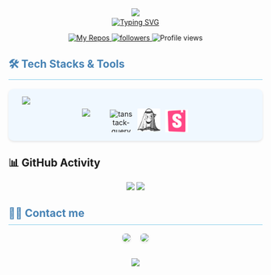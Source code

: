 <div align="center">
  <img src="https://capsule-render.vercel.app/api?type=waving&color=0:E0F4FF,50:87CEEB,100:1E90FF&height=250&section=header&text=Han-wo%20GitHub&fontSize=60&fontColor=FFFFFF&animation=fadeIn&fontAlignY=30&desc=Frontend%20Developer%20|%20Always%20learning&descAlignY=50&descAlign=50&descSize=20&fontAlign=50&stroke=4682B4&strokeWidth=2"/>
</div>

<div align="center">
  <a href="https://git.io/typing-svg">
    <img src="https://readme-typing-svg.demolab.com?font=Fira+Code&weight=600&size=24&duration=3000&pause=1000&color=4682B4&center=true&vCenter=true&multiline=true&repeat=false&width=600&height=120&lines=Frontend+Developer;Always+learning+new+things;Passionate+about+web+development" alt="Typing SVG" />
  </a>
</div>

<p align="center">
  <a href="https://github.com/Han-wo?tab=repositories">
    <img alt="My Repos" title="My Repositories" src="https://custom-icon-badges.demolab.com/badge/-My%20Repos-4682B4?style=for-the-badge&logoColor=white&logo=repo" />
  </a>
  <a href="https://github.com/Han-wo?tab=followers">
    <img alt="followers" title="Follow me on Github" src="https://custom-icon-badges.demolab.com/github/followers/Han-wo?color=87CEEB&labelColor=87CEEB&style=for-the-badge&logo=person-add&label=Follow&logoColor=white" />
  </a>
  <img src="https://komarev.com/ghpvc/?username=Han-wo&style=for-the-badge&color=1E90FF" alt="Profile views" />
</p>
  <h2 style="border-bottom: 1px solid #87CEEB; color: #4682B4; padding-bottom: 10px;">
    🛠️ Tech Stacks & Tools
  </h2>
  <div align="center" style="margin-top: 15px; background-color: #F0F8FF; padding: 15px; border-radius: 10px; box-shadow: 0 2px 4px rgba(0, 0, 0, 0.1);">
    <div style="display: flex; flex-wrap: wrap; justify-content: center; gap: 8px;">
      <img src="https://skillicons.dev/icons?i=html,css,javascript,typescript,react,nextjs,styledcomponents,tailwind,sass&perline=9" width="450" />
      <img src="https://skillicons.dev/icons?i=python&perline=9" width="45" />
      <img src="https://tanstack.com/_build/assets/logo-color-600w-Bx4vtR8J.png" alt="tanstack-query" width="45" height="45" style="margin: 2px;"/>
      <img src="https://raw.githubusercontent.com/pmndrs/jotai/main/img/jotai-mascot.png" alt="Jotai" width="45" height="45 style="margin: 2px;" />
      <img src="https://raw.githubusercontent.com/devicons/devicon/master/icons/storybook/storybook-original.svg" alt="storybook" width="45" height="45" style="margin: 2px;"/>
    </div>
  </div>
</div>

## 📊 GitHub Activity

<div align="center">

  <picture>
    <source 
      srcset="https://github-readme-stats.vercel.app/api?username=Han-wo&show_icons=true&theme=dark&hide_border=true&bg_color=0D1117&title_color=58A6FF&text_color=C9D1D9&icon_color=58A6FF&custom_title=Han-wo's%20GitHub%20Stats"
      media="(prefers-color-scheme: dark)"
    />
    <source
      srcset="https://github-readme-stats.vercel.app/api?username=Han-wo&show_icons=true&theme=default&hide_border=true&bg_color=F0F8FF&title_color=4682B4&text_color=4682B4&icon_color=87CEEB&custom_title=Han-wo's%20GitHub%20Stats"
      media="(prefers-color-scheme: light), (prefers-color-scheme: no-preference)"
    />
    <img src="https://github-readme-stats.vercel.app/api?username=Han-wo&show_icons=true&theme=react&hide_border=true&bg_color=F0F8FF&title_color=4682B4&text_color=4682B4&icon_color=87CEEB&custom_title=Han-wo's%20GitHub%20Stats" width="49%" />
  </picture>

  <picture>
    <source 
      srcset="https://github-readme-streak-stats.herokuapp.com/?user=Han-wo&theme=dark&hide_border=true&background=0D1117&ring=58A6FF&fire=58A6FF&currStreakNum=C9D1D9&sideNums=C9D1D9&currStreakLabel=C9D1D9&sideLabels=C9D1D9&dates=58A6FF"
      media="(prefers-color-scheme: dark)"
    />
    <source
      srcset="https://github-readme-streak-stats.herokuapp.com/?user=Han-wo&theme=default&hide_border=true&background=F0F8FF&ring=4682B4&fire=87CEEB&currStreakNum=4682B4&sideNums=4682B4&currStreakLabel=4682B4&sideLabels=4682B4&dates=87CEEB"
      media="(prefers-color-scheme: light), (prefers-color-scheme: no-preference)"
    />
    <img src="https://github-readme-streak-stats.herokuapp.com/?user=Han-wo&theme=react&hide_border=true&background=F0F8FF&ring=4682B4&fire=87CEEB&currStreakNum=4682B4&sideNums=4682B4&currStreakLabel=4682B4&sideLabels=4682B4&dates=87CEEB" width="49%" />
  </picture>

</div>

<div style="text-align: left; margin-top: 30px;">
  <h2 style="border-bottom: 1px solid #87CEEB; color: #4682B4; padding-bottom: 10px;">
    🧑‍💻 Contact me
  </h2>
  <div align="center" style="margin-top: 15px;">
    <a href="https://www.instagram.com/1_.woo/" style="text-decoration: none; margin: 0 8px;">
      <img src="https://img.shields.io/badge/Instagram-E4405F?style=for-the-badge&logo=Instagram&logoColor=white" style="border-radius: 6px; box-shadow: 0 2px 4px rgba(0, 0, 0, 0.1);">
    </a>
    <a href="mailto:hansw980910@gmail.com" style="text-decoration: none; margin: 0 8px;">
      <img src="https://img.shields.io/badge/Gmail-EA4335?style=for-the-badge&logo=Gmail&logoColor=white" style="border-radius: 6px; box-shadow: 0 2px 4px rgba(0, 0, 0, 0.1);">
    </a>
  </div>
</div>


<div align="center" style="margin-top: 30px;">
  <img src="https://capsule-render.vercel.app/api?type=waving&color=0:E0F4FF,50:87CEEB,100:1E90FF&height=100&section=footer" />
</div>
